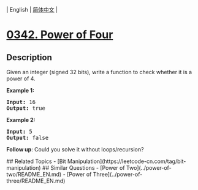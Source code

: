 
| English | [简体中文](README.md) |
# [0342. Power of Four](https://leetcode-cn.com/problems/power-of-four/)
## Description
<p>Given an integer (signed 32 bits), write a function to check whether it is a power of 4.</p>

<p><strong>Example 1:</strong></p>

<pre>
<strong>Input: </strong><span id="example-input-1-1">16</span>
<strong>Output: </strong><span id="example-output-1">true</span>
</pre>

<div>
<p><strong>Example 2:</strong></p>

<pre>
<strong>Input: </strong><span id="example-input-2-1">5</span>
<strong>Output: </strong><span id="example-output-2">false</span></pre>
</div>

<p><b>Follow up</b>: Could you solve it without loops/recursion?</p>
## Related Topics
- [Bit Manipulation](https://leetcode-cn.com/tag/bit-manipulation)
## Similar Questions
- [Power of Two](../power-of-two/README_EN.md)
- [Power of Three](../power-of-three/README_EN.md)
